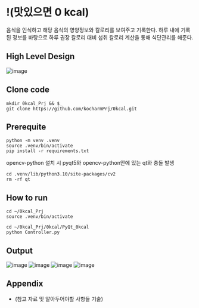 # !(맛있으면 0 kcal)
음식을 인식하고 해당 음식의 영양정보와 칼로리를 보여주고 기록한다.
하루 내에 기록된 정보를 바탕으로 하루 권장 칼로리 대비 섭취 칼로리 계산을 통해 식단관리를 해준다.

## High Level Design
![image](https://github.com/kocharmPrj/0kcal/assets/97004727/084f031f-3ae7-4855-b8b6-fd5a3a737b3c)

## Clone code

```shell
mkdir 0kcal_Prj && $_
git clone https://github.com/kocharmPrj/0kcal.git
```

## Prerequite

```shell
python -m venv .venv
source .venv/bin/activate
pip install -r requirements.txt
```
opencv-python 설치 시 pyqt5와 opencv-python안에 있는 qt와 충돌 발생
```shell
cd .venv/lib/python3.10/site-packages/cv2
rm -rf qt
```

## How to run

```shell
cd ~/0kcal_Prj
source .venv/bin/activate

cd ~/0kcal_Prj/0kcal/PyQt_0kcal
python Controller.py
```

## Output

![image](https://github.com/kocharmPrj/0kcal/assets/142784142/0583c5d9-76e2-48a5-9617-98d67b905cd1) ![image](https://github.com/kocharmPrj/0kcal/assets/142784142/e08476bd-3d3e-46c7-8309-1bde57f53431)
![image](https://github.com/kocharmPrj/0kcal/assets/142784142/50101ff9-ef00-4fb1-9775-b8061a1aa599)
![image](https://github.com/kocharmPrj/0kcal/assets/142784142/efc40c1f-78f7-4165-9153-4e4936fe3fe3)




## Appendix

* (참고 자료 및 알아두어야할 사항들 기술)
